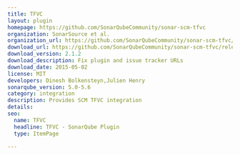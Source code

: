 ```yaml
---
title: TFVC
layout: plugin
homepage: https://github.com/SonarQubeCommunity/sonar-scm-tfvc
organization: SonarSource et al.
organization_url: https://github.com/SonarQubeCommunity/sonar-scm-tfvc/graphs/contributors
download_url: https://github.com/SonarQubeCommunity/sonar-scm-tfvc/releases/download/2.1.2/sonar-scm-tfvc-plugin-2.1.2.jar
download_version: 2.1.2
download_description: Fix plugin and issue tracker URLs
download_date: 2015-05-02
license: MIT
developers: Dinesh Bolkensteyn,Julien Henry
sonarqube_version: 5.0-5.6
category: integration
description: Provides SCM TFVC integration
details: 
seo: 
  name: TFVC
  headline: TFVC - SonarQube Plugin
  type: ItemPage

---
```


